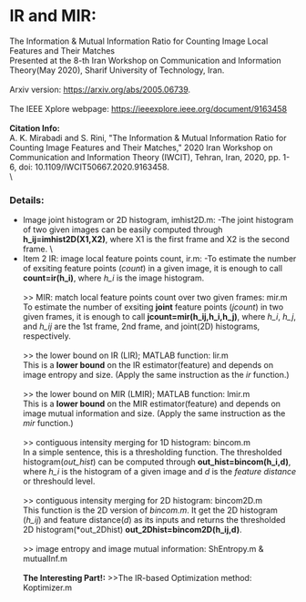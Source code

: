 # IR and MIR:
The Information &amp; Mutual Information Ratio for Counting Image Local Features and Their Matches
\
Presented at the 8-th Iran Workshop on Communication and Information Theory(May 2020), Sharif University of Technology, Iran.
\
\
Arxiv version: https://arxiv.org/abs/2005.06739.
\
\
The IEEE Xplore webpage: https://ieeexplore.ieee.org/document/9163458
\
\
**Citation Info:**
\
A. K. Mirabadi and S. Rini, "The Information & Mutual Information Ratio for Counting Image Features and Their Matches," 2020 Iran Workshop on Communication and Information Theory (IWCIT), Tehran, Iran, 2020, pp. 1-6, doi: 10.1109/IWCIT50667.2020.9163458.
\
\
### Details:
- Image joint histogram or 2D histogram, imhist2D.m:
    -The joint histogram of two given images can be easily computed through **h_ij=imhist2D(X1,X2)**, where X1 is the first frame and X2 is the second frame.
\
- Item 2 IR: image local feature points count, ir.m:
    -To estimate the number of exsiting feature points (*count*) in a given image, it is enough to call **count=ir(h_i)**, where *h_i* is the image histogram.
\
\
\>> MIR: match local feature points count over two given frames: mir.m
    \
    To estimate the number of exsiting **joint** feature points (*jcount*) in two given frames, it is enough to call **jcount=mir(h_ij,h_i,h_j)**, where *h_i*, *h_j*, and *h_ij*     are the 1st frame, 2nd frame, and joint(2D) histograms, respectively.
\
\
\>> the lower bound on IR (LIR); MATLAB function: lir.m
\
    This is a **lower bound** on the IR estimator(feature) and depends on image entropy and size. (Apply the same instruction as the *ir* function.)
\
\
\>> the lower bound on MIR (LMIR); MATLAB function: lmir.m
\
    This is a **lower bound** on the MIR estimator(feature) and depends on image mutual information and size. (Apply the same instruction as the *mir* function.)
\
\
\>> contiguous intensity merging for 1D histogram: bincom.m
\
    In a simple sentence, this is a thresholding function. The thresholded histogram(*out_hist*) can be computed through **out_hist=bincom(h_i,d)**, where *h_i* is the             histogram of a given image and *d* is the *feature distance* or threshould level.
\
\
\>> contiguous intensity merging for 2D histogram: bincom2D.m
\
    This function is the 2D version of *bincom.m*. It get the 2D histogram (*h_ij*) and feature distance(*d*) as its inputs and returns the thresholded 2D histogram(*out_2Dhist)     **out_2Dhist=bincom2D(h_ij,d)**.
\
\
\>> image entropy and image mutual information: ShEntropy.m & mutualInf.m
\
\
**The Interesting Part!:**
\>>The IR-based Optimization method: Koptimizer.m
